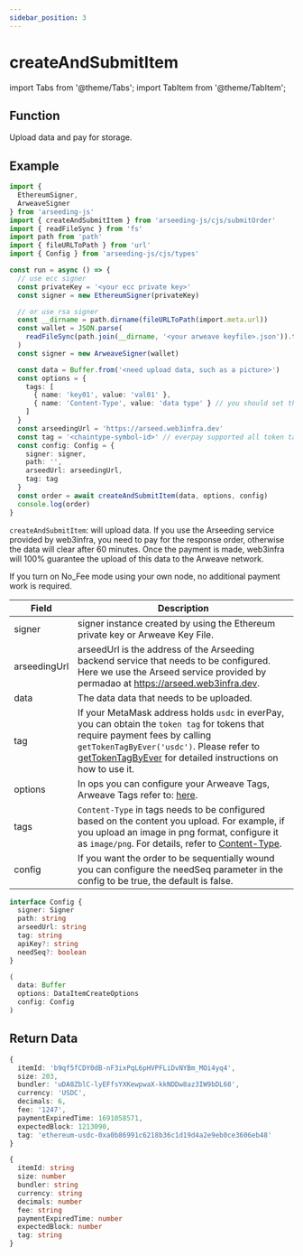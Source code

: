 ```yaml
---
sidebar_position: 3
---
```


# createAndSubmitItem

import Tabs from '@theme/Tabs';
import TabItem from '@theme/TabItem';

## Function

Upload data and pay for storage.

## Example

```ts
import {
  EthereumSigner,
  ArweaveSigner
} from 'arseeding-js'
import { createAndSubmitItem } from 'arseeding-js/cjs/submitOrder'
import { readFileSync } from 'fs'
import path from 'path'
import { fileURLToPath } from 'url'
import { Config } from 'arseeding-js/cjs/types'

const run = async () => {
  // use ecc signer
  const privateKey = '<your ecc private key>'
  const signer = new EthereumSigner(privateKey)

  // or use rsa signer
  const __dirname = path.dirname(fileURLToPath(import.meta.url))
  const wallet = JSON.parse(
    readFileSync(path.join(__dirname, '<your arweave keyfile>.json')).toString()
  )
  const signer = new ArweaveSigner(wallet)

  const data = Buffer.from('<need upload data, such as a picture>')
  const options = {
    tags: [
      { name: 'key01', value: 'val01' },
      { name: 'Content-Type', value: 'data type' } // you should set the data type tag
    ]
  }
  const arseedingUrl = 'https://arseed.web3infra.dev'
  const tag = '<chaintype-symbol-id>' // everpay supported all token tag (chainType-symbol-id)
  const config: Config = {
    signer: signer,
    path: '',
    arseedUrl: arseedingUrl,
    tag: tag
  }
  const order = await createAndSubmitItem(data, options, config)
  console.log(order)
}
```

`createAndSubmitItem`: will upload data. If you use the Arseeding service provided by web3infra, you need to pay for the response order, otherwise the data will clear after 60 minutes. Once the payment is made, web3infra will 100% guarantee the upload of this data to the Arweave network.

If you turn on No_Fee mode using your own node, no additional payment work is required.

<Tabs>
<TabItem value="field" label="Params" default>

| Field        | Description                                                                                                                                                                                                                                                                            |
| ------------ | -------------------------------------------------------------------------------------------------------------------------------------------------------------------------------------------------------------------------------------------------------------------------------------- |
| signer       | signer instance created by using the Ethereum private key or Arweave Key File.                                                                                                                                                                                                         |
| arseedingUrl | arseedUrl is the address of the Arseeding backend service that needs to be configured. Here we use the Arseed service provided by permadao at https://arseed.web3infra.dev.                                                                                                            |
| data         | The data data that needs to be uploaded.                                                                                                                                                                                                                                               |
| tag          | If your MetaMask address holds `usdc` in everPay, you can obtain the `token tag` for tokens that require payment fees by calling `getTokenTagByEver('usdc')`. Please refer to [getTokenTagByEver](./9.getTokenTag.md) for detailed instructions on how to use it. |
| options      | In ops you can configure your Arweave Tags, Arweave Tags refer to: [here](../../other/tags.md).                                                                                                                                                                                        |
| tags         | `Content-Type` in tags needs to be configured based on the content you upload. For example, if you upload an image in png format, configure it as `image/png`. For details, refer to [Content-Type](../../other/tags.md#content-type).                                                 |
| config       | If you want the order to be sequentially wound you can configure the needSeq parameter in the config to be true, the default is false.                                                                                                                                                 |

</TabItem>
<TabItem value="type" label="Type">

```ts
interface Config {
  signer: Signer
  path: string
  arseedUrl: string
  tag: string
  apiKey?: string
  needSeq?: boolean
}

(
  data: Buffer
  options: DataItemCreateOptions
  config: Config
)
```

</TabItem>
</Tabs>

## Return Data

<Tabs>
<TabItem value="field" label="Return Example" default>

```ts
{
  itemId: 'b9qf5fCDY0dB-nF3ixPqL6pHVPFLiDvNYBm_MOi4yq4',
  size: 203,
  bundler: 'uDA8ZblC-lyEFfsYXKewpwaX-kkNDDw8az3IW9bDL68',
  currency: 'USDC',
  decimals: 6,
  fee: '1247',
  paymentExpiredTime: 1691058571,
  expectedBlock: 1213090,
  tag: 'ethereum-usdc-0xa0b86991c6218b36c1d19d4a2e9eb0ce3606eb48'
}
```

</TabItem>
<TabItem value="type" label="Return Type">

```ts
{
  itemId: string
  size: number
  bundler: string
  currency: string
  decimals: number
  fee: string
  paymentExpiredTime: number
  expectedBlock: number
  tag: string
}
```

</TabItem>
</Tabs>
